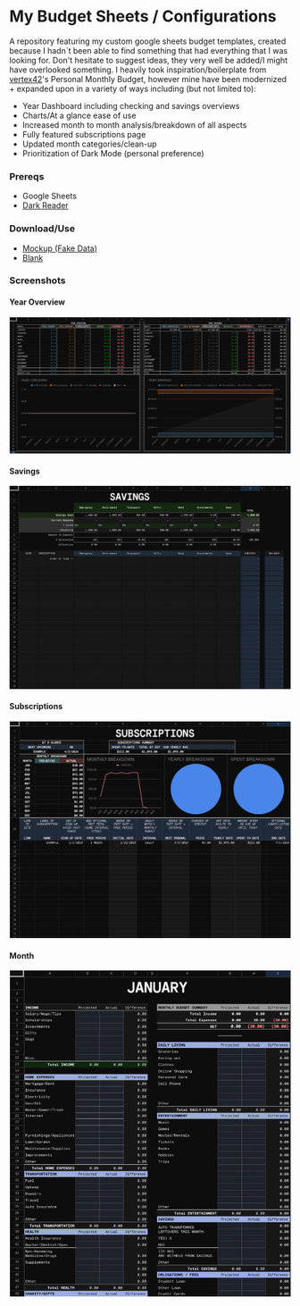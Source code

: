 # My Budget Sheets / Configurations 
A repository featuring my custom google sheets budget templates, created because I hadn`t been able to find something that had everything that I was looking for. Don't hesitate to suggest ideas, they very well be added/I might have overlooked something. I heavily took inspiration/boilerplate from [vertex42](https://www.vertex42.com/ExcelTemplates/personal-monthly-budget.html)'s Personal Monthly Budget, however mine have been modernized + expanded upon in a variety of ways including (but not limited to): 

- Year Dashboard including checking and savings overviews
- Charts/At a glance ease of use
- Increased month to month analysis/breakdown of all aspects
- Fully featured subscriptions page
- Updated month categories/clean-up
- Prioritization of Dark Mode (personal preference)

### Prereqs
- Google Sheets
- [Dark Reader](https://darkreader.org/)

### Download/Use
- [Mockup (Fake Data)](https://docs.google.com/spreadsheets/d/1xz0Hi-uGCFNWaPE4RMlZoUvMX4vHm0jbnbPr-5qjmog/edit?usp=sharing)
- [Blank](https://docs.google.com/spreadsheets/d/1p4NLnimdcKDlC9nB23JMLMIcpHk4CzS9Y-446iq7LMM/edit?usp=sharing)

### Screenshots
#### Year Overview

![Dashboard 1](https://github.com/CaelKatt/Budget/blob/main/dash1.png?raw=true "Dashboard 1")


#### Savings

![Dashboard 2](https://github.com/CaelKatt/Budget/blob/main/dash2.png?raw=true "Dashboard 2")


#### Subscriptions

![Dashboard 3](https://github.com/CaelKatt/Budget/blob/main/dash3.png?raw=true "Dashboard 3")


#### Month

![Dashboard 4](https://github.com/CaelKatt/Budget/blob/main/dash4.png?raw=true "Dashboard 4")
